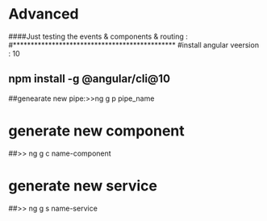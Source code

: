 # Advanced

####Just testing the events & components & routing :
#**********************************************
#install angular veersion : 10 
## npm install -g @angular/cli@10 
##genearate new pipe:>>ng g p pipe_name
# generate new component 
##>> ng g c name-component
# generate new service
##>> ng g s name-service

